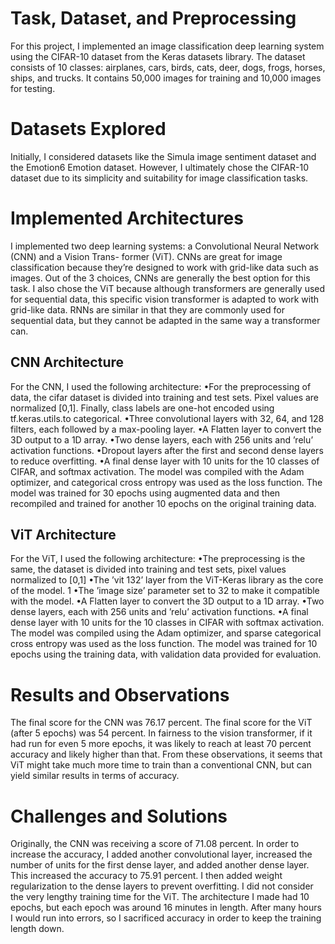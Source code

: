 # Task, Dataset, and Preprocessing
For this project, I implemented an image classification deep learning system using the CIFAR-10 dataset
from the Keras datasets library. The dataset consists of 10 classes: airplanes, cars, birds, cats, deer, dogs,
frogs, horses, ships, and trucks. It contains 50,000 images for training and 10,000 images for testing.

# Datasets Explored
Initially, I considered datasets like the Simula image sentiment dataset and the Emotion6 Emotion
dataset. However, I ultimately chose the CIFAR-10 dataset due to its simplicity and suitability for
image classification tasks.

# Implemented Architectures
I implemented two deep learning systems: a Convolutional Neural Network (CNN) and a Vision Trans-
former (ViT). CNNs are great for image classification because they’re designed to work with grid-like
data such as images. Out of the 3 choices, CNNs are generally the best option for this task. I also
chose the ViT because although transformers are generally used for sequential data, this specific vision
transformer is adapted to work with grid-like data. RNNs are similar in that they are commonly used
for sequential data, but they cannot be adapted in the same way a transformer can.

## CNN Architecture
For the CNN, I used the following architecture:
•For the preprocessing of data, the cifar dataset is divided into training and test sets. Pixel values
are normalized [0,1]. Finally, class labels are one-hot encoded using tf.keras.utils.to categorical.
•Three convolutional layers with 32, 64, and 128 filters, each followed by a max-pooling layer.
•A Flatten layer to convert the 3D output to a 1D array.
•Two dense layers, each with 256 units and ’relu’ activation functions.
•Dropout layers after the first and second dense layers to reduce overfitting.
•A final dense layer with 10 units for the 10 classes of CIFAR, and softmax activation.
The model was compiled with the Adam optimizer, and categorical cross entropy was used as the loss
function. The model was trained for 30 epochs using augmented data and then recompiled and trained
for another 10 epochs on the original training data.

## ViT Architecture
For the ViT, I used the following architecture:
•The preprocessing is the same, the dataset is divided into training and test sets, pixel values
normalized to [0,1]
•The ’vit 132’ layer from the ViT-Keras library as the core of the model.
1
•The ’image size’ parameter set to 32 to make it compatible with the model.
•A Flatten layer to convert the 3D output to a 1D array.
•Two dense layers, each with 256 units and ’relu’ activation functions.
•A final dense layer with 10 units for the 10 classes in CIFAR with softmax activation.
The model was compiled using the Adam optimizer, and sparse categorical cross entropy was used
as the loss function. The model was trained for 10 epochs using the training data, with validation data
provided for evaluation.

# Results and Observations
The final score for the CNN was 76.17 percent. The final score for the ViT (after 5 epochs) was 54
percent. In fairness to the vision transformer, if it had run for even 5 more epochs, it was likely to reach
at least 70 percent accuracy and likely higher than that. From these observations, it seems that ViT
might take much more time to train than a conventional CNN, but can yield similar results in terms of
accuracy.

# Challenges and Solutions
Originally, the CNN was receiving a score of 71.08 percent. In order to increase the accuracy, I added
another convolutional layer, increased the number of units for the first dense layer, and added another
dense layer. This increased the accuracy to 75.91 percent. I then added weight regularization to the
dense layers to prevent overfitting. I did not consider the very lengthy training time for the ViT. The
architecture I made had 10 epochs, but each epoch was around 16 minutes in length. After many hours
I would run into errors, so I sacrificed accuracy in order to keep the training length down.
